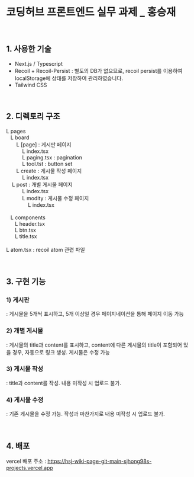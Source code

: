 # 코딩허브 프론트엔드 실무 과제 _ 홍승재

<br/>

## 1. 사용한 기술
- Next.js / Typescript
- Recoil + Recoil-Persist
  : 별도의 DB가 없으므로, recoil persist를 이용하여 localStorage에 상태를 저장하여 관리하였습니다.
- Tailwind CSS

<br/>

## 2. 디렉토리 구조
L pages <br/>
&nbsp;&nbsp;&nbsp;L board <br/>
&nbsp;&nbsp;&nbsp;&nbsp;&nbsp;&nbsp;&nbsp;L [page] : 게시판 페이지 <br/>
&nbsp;&nbsp;&nbsp;&nbsp;&nbsp;&nbsp;&nbsp;&nbsp;&nbsp;&nbsp;&nbsp;L index.tsx <br/>
&nbsp;&nbsp;&nbsp;&nbsp;&nbsp;&nbsp;&nbsp;&nbsp;&nbsp;&nbsp;&nbsp;L paging.tsx : pagination <br/>
&nbsp;&nbsp;&nbsp;&nbsp;&nbsp;&nbsp;&nbsp;&nbsp;&nbsp;&nbsp;&nbsp;L tool.tst : button set <br/>
&nbsp;&nbsp;&nbsp;&nbsp;&nbsp;&nbsp;&nbsp;L create : 게시물 작성 페이지 <br/>
&nbsp;&nbsp;&nbsp;&nbsp;&nbsp;&nbsp;&nbsp;&nbsp;&nbsp;&nbsp;&nbsp;L index.tsx <br/>
&nbsp;&nbsp;&nbsp;&nbsp;L post : 개별 게시물 페이지 <br/>
&nbsp;&nbsp;&nbsp;&nbsp;&nbsp;&nbsp;&nbsp;&nbsp;&nbsp;&nbsp;&nbsp;L index.tsx <br/>
&nbsp;&nbsp;&nbsp;&nbsp;&nbsp;&nbsp;&nbsp;&nbsp;&nbsp;&nbsp;&nbsp;L modity : 게시물 수정 페이지 <br/>
&nbsp;&nbsp;&nbsp;&nbsp;&nbsp;&nbsp;&nbsp;&nbsp;&nbsp;&nbsp;&nbsp;&nbsp;&nbsp;&nbsp;&nbsp;L index.tsx <br/>
<br/>
&nbsp;&nbsp;&nbsp;L components <br/>
&nbsp;&nbsp;&nbsp;&nbsp;&nbsp;&nbsp;L header.tsx <br/>
&nbsp;&nbsp;&nbsp;&nbsp;&nbsp;&nbsp;L btn.tsx <br/>
&nbsp;&nbsp;&nbsp;&nbsp;&nbsp;&nbsp;L title.tsx <br/>
<br/>
L atom.tsx : recoil atom 관련 파일

<br/>

## 3. 구현 기능
### 1) 게시판
: 게시물을 5개씩 표시하고, 5개 이상일 경우 페이지네이션을 통해 페이지 이동 가능

### 2) 개별 게시물
: 게시물의 title과 content를 표시하고, content에 다른 게시물의 title이 포함되어 있을 경우, 자동으로 링크 생성. 게시물은 수정 가능

### 3) 게시물 작성
: title과 content를 작성. 내용 미작성 시 업로드 불가.

### 4) 게시물 수정
: 기존 게시물을 수정 가능. 작성과 마찬가지로 내용 미작성 시 업로드 불가.

<br/>

## 4. 배포
vercel 배포 주소 : https://hsj-wiki-page-git-main-sjhong98s-projects.vercel.app
